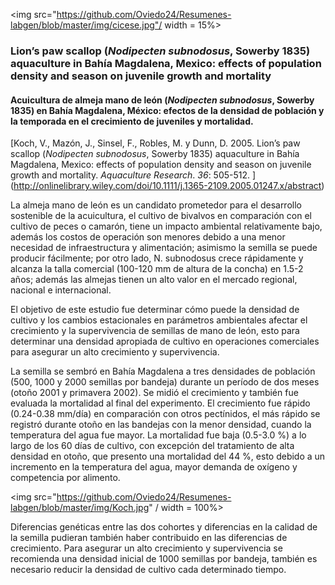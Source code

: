 
<img src="https://github.com/Oviedo24/Resumenes-labgen/blob/master/img/cicese.jpg"/ width = 15%>

### Lion’s paw scallop (*Nodipecten subnodosus*, Sowerby 1835) aquaculture in Bahía Magdalena, Mexico: effects of population density and season on juvenile growth and mortality
#### Acuicultura de almeja mano de león (*Nodipecten subnodosus*, Sowerby 1835) en Bahía Magdalena, México: efectos de la densidad de población y la temporada en el crecimiento de juveniles y mortalidad.

[Koch, V., Mazón, J., Sinsel, F., Robles, M. y  Dunn, D. 2005. Lion’s paw scallop (*Nodipecten subnodosus*, Sowerby 1835) aquaculture in Bahía Magdalena, Mexico: effects of population density and season on juvenile growth and mortality.  *Aquaculture Research*. *36*: 505-512. ] (http://onlinelibrary.wiley.com/doi/10.1111/j.1365-2109.2005.01247.x/abstract)

La almeja mano de león es un candidato prometedor para el desarrollo sostenible de la acuicultura, el cultivo de bivalvos en comparación con el cultivo de peces o camarón, tiene un impacto ambiental relativamente bajo, además los costos de operación son menores debido a una menor necesidad de infraestructura y alimentación; asimismo la semilla se puede producir fácilmente; por otro lado, N. subnodosus crece rápidamente y alcanza la talla comercial (100-120 mm de altura de la concha) en 1.5-2 años; además las almejas tienen un alto valor en el mercado regional, nacional e internacional.

El objetivo de este estudio fue determinar cómo puede la densidad de cultivo y los cambios estacionales en parámetros ambientales afectar el crecimiento y la supervivencia de semillas de mano de león, esto para determinar una densidad apropiada de cultivo en operaciones comerciales para asegurar un alto crecimiento y supervivencia.

La semilla se sembró en Bahía Magdalena a tres densidades de población (500, 1000 y 2000 semillas por bandeja) durante un período de dos meses (otoño 2001 y primavera 2002). Se midió el crecimiento y también fue evaluada la mortalidad al final del experimento. El crecimiento fue rápido (0.24-0.38 mm/día) en comparación con otros pectínidos, el más rápido se registró durante otoño en las bandejas con la menor densidad, cuando la temperatura del agua fue mayor. La mortalidad fue baja (0.5-3.0 %) a lo largo de los 60 días de cultivo, con excepción del tratamiento de alta densidad en otoño, que presento una mortalidad del 44 %, esto debido a un incremento en la temperatura del agua, mayor demanda de oxígeno y competencia por alimento.

<img src="https://github.com/Oviedo24/Resumenes-labgen/blob/master/img/Koch.jpg" / width = 100%>

Diferencias genéticas entre las dos cohortes y diferencias en la calidad de la semilla pudieran también haber contribuido en las diferencias de crecimiento. Para asegurar un alto crecimiento y supervivencia se recomienda una densidad inicial de 1000 semillas por bandeja, también es necesario reducir la densidad de cultivo cada determinado tiempo.
